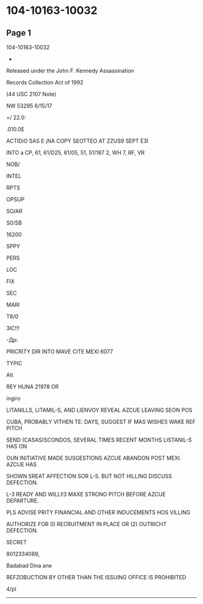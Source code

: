 # 104-10163-10032

## Page 1

104-10163-10032

*

Released under the John F. Kennedy Assassination

Records Collection Act of 1992

(44 USC 2107 Note)

NW 53295 6/15/17

=/ 22.0:

.010.0E

ACTIDiO SAS E ¡NA COPY SEOTTEO AT ZZUS9 SEPT É3Ì

INTO a CP, 61, 61/D25, 61/05, 51, 51/187 2, WH 7, RF, VR

NOB/

INTEL

RPTS

OPSUP

SO/AR

S0/SB

16200

SPPY

PERS

LOC

FIX

SEC

MARI

T8/0

ЗІС!!!

-Др:

PRICRITY DIR INTO MAVE CITE MEXI 6077

TYPIC

Alt

REY HUNA 21978 OR

ingiro

LITANILLS, LITAMIL-S, AND LIENVOY REVEAL AZCUE LEAVING SEON POS

CUBA, PROBABLY VITHEN TE: DAYS, SUGGEST IF MAS WISHES WAKE REF PITCH

SEND (CASAS)SCONDOS, SEVERAL TIMES RECENT MONTHS LISTANIL-S HAS ON

OUN INITIATIVE MADE SUSGESTIONS AZCUE ABANDON POST MEXI. AZCUE HAS

SHOWN SREAT AFFECTION SOR L-S. BUT NOT HILLING DISCUSS DEFECTION.

L-3 READY AND WILLI!3 MAXE STRONO PITCH BEFORE AZCUE DEPARTURE.

PLS ADVISE PRITY FINANCIAL AND OTHER INDUCEMENTS HOS VILLING

AUTHORIZE FOR (I) RECRUITMENT IN PLACE OR (2) OUTRICHT DEFECTION.

SECRET

8012334089,

Badabad Dina ane

REFZOBUCTION BY OTHER THAN THE ISSUING OFFICE IS PROHIBITED

4/pl

---


